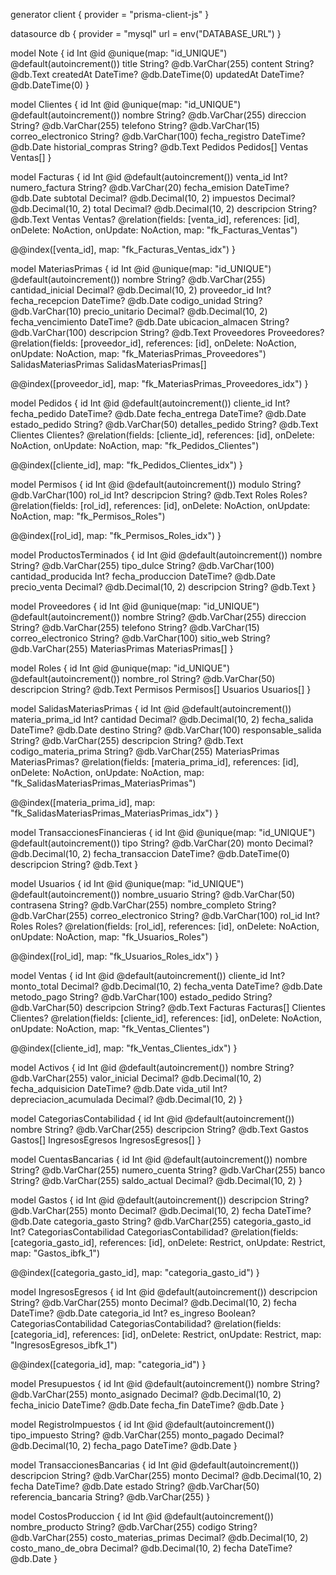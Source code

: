 generator client {
  provider = "prisma-client-js"
}

datasource db {
  provider = "mysql"
  url      = env("DATABASE_URL")
}

model Note {
  id        Int       @id @unique(map: "id_UNIQUE") @default(autoincrement())
  title     String?   @db.VarChar(255)
  content   String?   @db.Text
  createdAt DateTime? @db.DateTime(0)
  updatedAt DateTime? @db.DateTime(0)
}

model Clientes {
  id                 Int       @id @unique(map: "id_UNIQUE") @default(autoincrement())
  nombre             String?   @db.VarChar(255)
  direccion          String?   @db.VarChar(255)
  telefono           String?   @db.VarChar(15)
  correo_electronico String?   @db.VarChar(100)
  fecha_registro     DateTime? @db.Date
  historial_compras  String?   @db.Text
  Pedidos            Pedidos[]
  Ventas             Ventas[]
}

model Facturas {
  id             Int       @id @default(autoincrement())
  venta_id       Int?
  numero_factura String?   @db.VarChar(20)
  fecha_emision  DateTime? @db.Date
  subtotal       Decimal?  @db.Decimal(10, 2)
  impuestos      Decimal?  @db.Decimal(10, 2)
  total          Decimal?  @db.Decimal(10, 2)
  descripcion    String?   @db.Text
  Ventas         Ventas?   @relation(fields: [venta_id], references: [id], onDelete: NoAction, onUpdate: NoAction, map: "fk_Facturas_Ventas")

  @@index([venta_id], map: "fk_Facturas_Ventas_idx")
}

model MateriasPrimas {
  id                    Int                     @id @unique(map: "id_UNIQUE") @default(autoincrement())
  nombre                String?                 @db.VarChar(255)
  cantidad_inicial      Decimal?                @db.Decimal(10, 2)
  proveedor_id          Int?
  fecha_recepcion       DateTime?               @db.Date
  codigo_unidad         String?                 @db.VarChar(10)
  precio_unitario       Decimal?                @db.Decimal(10, 2)
  fecha_vencimiento     DateTime?               @db.Date
  ubicacion_almacen     String?                 @db.VarChar(100)
  descripcion           String?                 @db.Text
  Proveedores           Proveedores?            @relation(fields: [proveedor_id], references: [id], onDelete: NoAction, onUpdate: NoAction, map: "fk_MateriasPrimas_Proveedores")
  SalidasMateriasPrimas SalidasMateriasPrimas[]

  @@index([proveedor_id], map: "fk_MateriasPrimas_Proveedores_idx")
}

model Pedidos {
  id              Int       @id @default(autoincrement())
  cliente_id      Int?
  fecha_pedido    DateTime? @db.Date
  fecha_entrega   DateTime? @db.Date
  estado_pedido   String?   @db.VarChar(50)
  detalles_pedido String?   @db.Text
  Clientes        Clientes? @relation(fields: [cliente_id], references: [id], onDelete: NoAction, onUpdate: NoAction, map: "fk_Pedidos_Clientes")

  @@index([cliente_id], map: "fk_Pedidos_Clientes_idx")
}

model Permisos {
  id          Int     @id @default(autoincrement())
  modulo      String? @db.VarChar(100)
  rol_id      Int?
  descripcion String? @db.Text
  Roles       Roles?  @relation(fields: [rol_id], references: [id], onDelete: NoAction, onUpdate: NoAction, map: "fk_Permisos_Roles")

  @@index([rol_id], map: "fk_Permisos_Roles_idx")
}

model ProductosTerminados {
  id                 Int       @id @default(autoincrement())
  nombre             String?   @db.VarChar(255)
  tipo_dulce         String?   @db.VarChar(100)
  cantidad_producida Int?
  fecha_produccion   DateTime? @db.Date
  precio_venta       Decimal?  @db.Decimal(10, 2)
  descripcion        String?   @db.Text
}

model Proveedores {
  id                 Int              @id @unique(map: "id_UNIQUE") @default(autoincrement())
  nombre             String?          @db.VarChar(255)
  direccion          String?          @db.VarChar(255)
  telefono           String?          @db.VarChar(15)
  correo_electronico String?          @db.VarChar(100)
  sitio_web          String?          @db.VarChar(255)
  MateriasPrimas     MateriasPrimas[]
}

model Roles {
  id          Int        @id @unique(map: "id_UNIQUE") @default(autoincrement())
  nombre_rol  String?    @db.VarChar(50)
  descripcion String?    @db.Text
  Permisos    Permisos[]
  Usuarios    Usuarios[]
}

model SalidasMateriasPrimas {
  id                   Int             @id @default(autoincrement())
  materia_prima_id     Int?
  cantidad             Decimal?        @db.Decimal(10, 2)
  fecha_salida         DateTime?       @db.Date
  destino              String?         @db.VarChar(100)
  responsable_salida   String?         @db.VarChar(255)
  descripcion          String?         @db.Text
  codigo_materia_prima String?         @db.VarChar(255)
  MateriasPrimas       MateriasPrimas? @relation(fields: [materia_prima_id], references: [id], onDelete: NoAction, onUpdate: NoAction, map: "fk_SalidasMateriasPrimas_MateriasPrimas")

  @@index([materia_prima_id], map: "fk_SalidasMateriasPrimas_MateriasPrimas_idx")
}

model TransaccionesFinancieras {
  id                Int       @id @unique(map: "id_UNIQUE") @default(autoincrement())
  tipo              String?   @db.VarChar(20)
  monto             Decimal?  @db.Decimal(10, 2)
  fecha_transaccion DateTime? @db.DateTime(0)
  descripcion       String?   @db.Text
}

model Usuarios {
  id                 Int     @id @unique(map: "id_UNIQUE") @default(autoincrement())
  nombre_usuario     String? @db.VarChar(50)
  contrasena         String? @db.VarChar(255)
  nombre_completo    String? @db.VarChar(255)
  correo_electronico String? @db.VarChar(100)
  rol_id             Int?
  Roles              Roles?  @relation(fields: [rol_id], references: [id], onDelete: NoAction, onUpdate: NoAction, map: "fk_Usuarios_Roles")

  @@index([rol_id], map: "fk_Usuarios_Roles_idx")
}

model Ventas {
  id            Int        @id @default(autoincrement())
  cliente_id    Int?
  monto_total   Decimal?   @db.Decimal(10, 2)
  fecha_venta   DateTime?  @db.Date
  metodo_pago   String?    @db.VarChar(100)
  estado_pedido String?    @db.VarChar(50)
  descripcion   String?    @db.Text
  Facturas      Facturas[]
  Clientes      Clientes?  @relation(fields: [cliente_id], references: [id], onDelete: NoAction, onUpdate: NoAction, map: "fk_Ventas_Clientes")

  @@index([cliente_id], map: "fk_Ventas_Clientes_idx")
}

model Activos {
  id                     Int       @id @default(autoincrement())
  nombre                 String?   @db.VarChar(255)
  valor_inicial          Decimal?  @db.Decimal(10, 2)
  fecha_adquisicion      DateTime? @db.Date
  vida_util              Int?
  depreciacion_acumulada Decimal?  @db.Decimal(10, 2)
}

model CategoriasContabilidad {
  id              Int               @id @default(autoincrement())
  nombre          String?           @db.VarChar(255)
  descripcion     String?           @db.Text
  Gastos          Gastos[]
  IngresosEgresos IngresosEgresos[]
}

model CuentasBancarias {
  id            Int      @id @default(autoincrement())
  nombre        String?  @db.VarChar(255)
  numero_cuenta String?  @db.VarChar(255)
  banco         String?  @db.VarChar(255)
  saldo_actual  Decimal? @db.Decimal(10, 2)
}

model Gastos {
  id                     Int                     @id @default(autoincrement())
  descripcion            String?                 @db.VarChar(255)
  monto                  Decimal?                @db.Decimal(10, 2)
  fecha                  DateTime?               @db.Date
  categoria_gasto        String?                 @db.VarChar(255)
  categoria_gasto_id     Int?
  CategoriasContabilidad CategoriasContabilidad? @relation(fields: [categoria_gasto_id], references: [id], onDelete: Restrict, onUpdate: Restrict, map: "Gastos_ibfk_1")

  @@index([categoria_gasto_id], map: "categoria_gasto_id")
}

model IngresosEgresos {
  id                     Int                     @id @default(autoincrement())
  descripcion            String?                 @db.VarChar(255)
  monto                  Decimal?                @db.Decimal(10, 2)
  fecha                  DateTime?               @db.Date
  categoria_id           Int?
  es_ingreso             Boolean?
  CategoriasContabilidad CategoriasContabilidad? @relation(fields: [categoria_id], references: [id], onDelete: Restrict, onUpdate: Restrict, map: "IngresosEgresos_ibfk_1")

  @@index([categoria_id], map: "categoria_id")
}

model Presupuestos {
  id             Int       @id @default(autoincrement())
  nombre         String?   @db.VarChar(255)
  monto_asignado Decimal?  @db.Decimal(10, 2)
  fecha_inicio   DateTime? @db.Date
  fecha_fin      DateTime? @db.Date
}

model RegistroImpuestos {
  id            Int       @id @default(autoincrement())
  tipo_impuesto String?   @db.VarChar(255)
  monto_pagado  Decimal?  @db.Decimal(10, 2)
  fecha_pago    DateTime? @db.Date
}

model TransaccionesBancarias {
  id                  Int       @id @default(autoincrement())
  descripcion         String?   @db.VarChar(255)
  monto               Decimal?  @db.Decimal(10, 2)
  fecha               DateTime? @db.Date
  estado              String?   @db.VarChar(50)
  referencia_bancaria String?   @db.VarChar(255)
}

model CostosProduccion {
  id                    Int       @id @default(autoincrement())
  nombre_producto       String?   @db.VarChar(255)
  codigo                String?   @db.VarChar(255)
  costo_materias_primas Decimal?  @db.Decimal(10, 2)
  costo_mano_de_obra    Decimal?  @db.Decimal(10, 2)
  fecha                 DateTime? @db.Date
}

